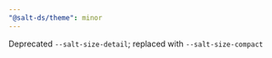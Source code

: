 ```yaml
---
"@salt-ds/theme": minor
---
```


Deprecated `--salt-size-detail`; replaced with `--salt-size-compact`
